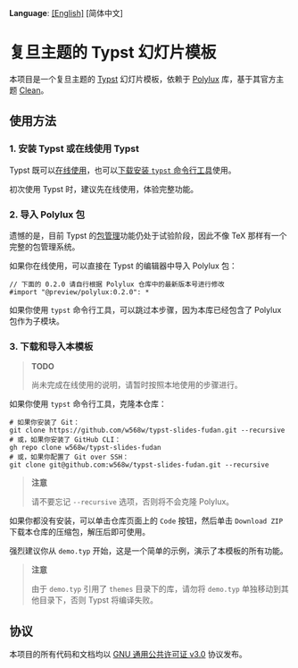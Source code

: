 **Language**: [\[English\]](README.md) \[简体中文\]

# 复旦主题的 Typst 幻灯片模板
本项目是一个复旦主题的 [Typst](https://typst.app/) 幻灯片模板，依赖于 [Polylux](https://andreaskroepelin.github.io/polylux/book/polylux.html) 库，基于其官方主题 [Clean](https://github.com/andreasKroepelin/polylux/blob/9184eeff02c5d03368b21024486ad2a2b8f65e0c/themes/clean.typ)。

## 使用方法
### 1. 安装 Typst 或在线使用 Typst
Typst 既可以[在线使用](https://typst.app/)，也可以[下载安装 `typst` 命令行工具](https://github.com/typst/typst)使用。

初次使用 Typst 时，建议先在线使用，体验完整功能。

### 2. 导入 Polylux 包
遗憾的是，目前 Typst 的[包管理](https://github.com/typst/packages)功能仍处于试验阶段，因此不像 TeX 那样有一个完整的包管理系统。

如果你在线使用，可以直接在 Typst 的编辑器中导入 Polylux 包：

```typst
// 下面的 0.2.0 请自行根据 Polylux 仓库中的最新版本号进行修改
#import "@preview/polylux:0.2.0": *
```

如果你使用 `typst` 命令行工具，可以跳过本步骤，因为本库已经包含了 Polylux 包作为子模块。

### 3. 下载和导入本模板
> **TODO**
>
> 尚未完成在线使用的说明，请暂时按照本地使用的步骤进行。

如果你使用 `typst` 命令行工具，克隆本仓库：

```shell
# 如果你安装了 Git：
git clone https://github.com/w568w/typst-slides-fudan.git --recursive
# 或，如果你安装了 GitHub CLI：
gh repo clone w568w/typst-slides-fudan
# 或，如果你配置了 Git over SSH：
git clone git@github.com:w568w/typst-slides-fudan.git --recursive
```

> **注意**
>
> 请不要忘记 `--recursive` 选项，否则将不会克隆 Polylux。

如果你都没有安装，可以单击仓库页面上的 `Code` 按钮，然后单击 `Download ZIP` 下载本仓库的压缩包，解压后即可使用。

强烈建议你从 `demo.typ` 开始，这是一个简单的示例，演示了本模板的所有功能。

> **注意**
>
> 由于 `demo.typ` 引用了 `themes` 目录下的库，请勿将 `demo.typ` 单独移动到其他目录下，否则 Typst 将编译失败。


## 协议
本项目的所有代码和文档均以 [GNU 通用公共许可证 v3.0](LICENSE) 协议发布。